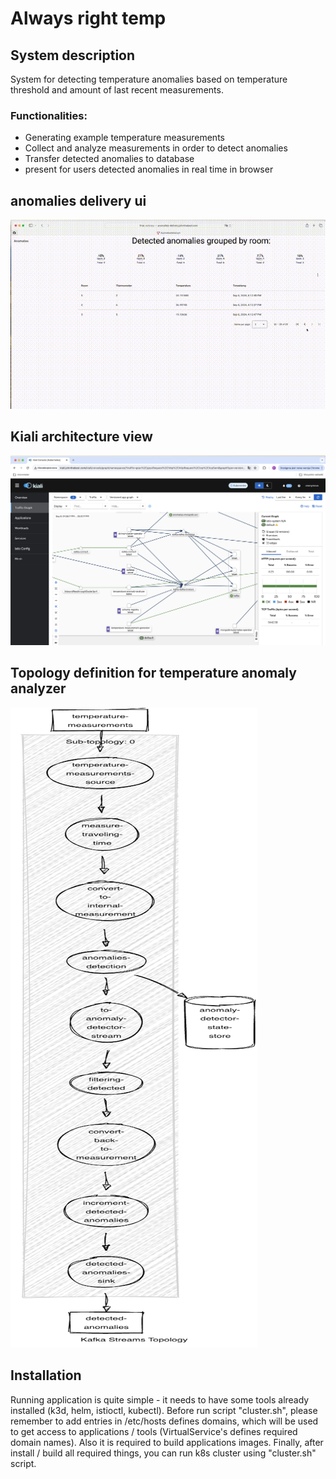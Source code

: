 # Always right temp

## System description
System for detecting temperature anomalies based on temperature threshold and amount of last recent measurements.  

### Functionalities:
- Generating example temperature measurements
- Collect and analyze measurements in order to detect anomalies
- Transfer detected anomalies to database
- present for users detected anomalies in real time in browser

## anomalies delivery ui
![application_preview](media/anomalies_delivery_ui.gif)

## Kiali architecture view
![system_architecture](media/kiali.png)

## Topology definition for temperature anomaly analyzer
![temperature_anomaly_analyzer](media/anomalies-detecting.png)

## Installation

Running application is quite simple - it needs to have some tools already installed (k3d, helm, istioctl, kubectl).
Before run script "cluster.sh", please remember to add entries in /etc/hosts defines domains, which will be used to get access to applications / tools (VirtualService's defines required domain names).
Also it is required to build applications images. Finally, after install / build all required things, you can run k8s cluster using "cluster.sh" script.
